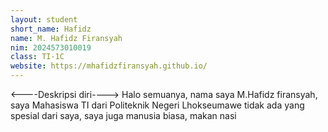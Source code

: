```yaml
---
layout: student
short_name: Hafidz
name: M. Hafidz Firansyah
nim: 2024573010019
class: TI-1C
website: https://mhafidzfiransyah.github.io/
---
```

<----Deskripsi diri---->
Halo semuanya, nama saya M.Hafidz firansyah, saya Mahasiswa TI dari Politeknik Negeri Lhokseumawe
tidak ada yang spesial dari saya, saya juga manusia biasa, makan nasi
